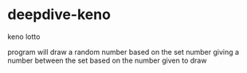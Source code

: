 # deepdive-keno
keno lotto

program will draw a random number based on the set number 
giving a number between the set based on the number given to draw
